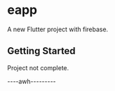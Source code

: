 # eapp

A new Flutter project with firebase.

## Getting Started

Project not complete.


----awh---------
